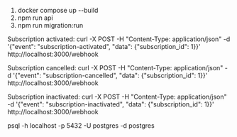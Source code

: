 1. docker compose up --build
2. npm run api
3. npm run migration:run

Subscription activated:
curl -X POST -H "Content-Type: application/json" -d '{"event": "subscription-activated", "data": {"subscription_id": 1}}' http://localhost:3000/webhook

Subscription cancelled:
curl -X POST -H "Content-Type: application/json" -d '{"event": "subscription-cancelled", "data": {"subscription_id": 1}}' http://localhost:3000/webhook

Subscription inactivated:
curl -X POST -H "Content-Type: application/json" -d '{"event": "subscription-inactivated", "data": {"subscription_id": 1}}' http://localhost:3000/webhook

psql -h localhost -p 5432 -U postgres -d postgres

